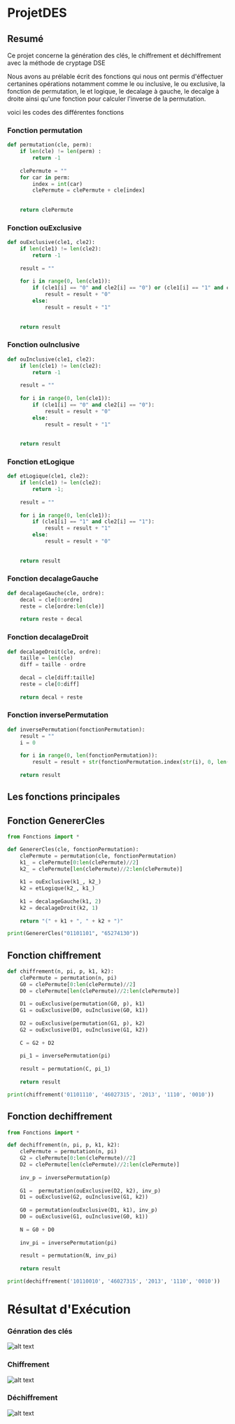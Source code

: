# ProjetDES
## Resumé
Ce projet concerne la génération des clés, le chiffrement et déchiffrement avec la méthode de cryptage DSE

Nous avons au prélable écrit des fonctions qui nous ont permis d'éffectuer certanines opérations notamment comme le ou inclusive, le ou exclusive, la fonction de permutation, le et logique, le decalage à gauche, le decalge à droite ainsi qu'une fonction pour calculer l'inverse de la permutation.

voici les codes des différentes fonctions

### Fonction permutation


```Python
def permutation(cle, perm):
    if len(cle) != len(perm) :
        return -1
    
    clePermute = ""
    for car in perm:
        index = int(car)
        clePermute = clePermute + cle[index]
        
    
    return clePermute
```

### Fonction ouExclusive
```Python
def ouExclusive(cle1, cle2):
    if len(cle1) != len(cle2):
        return -1
    
    result = ""
    
    for i in range(0, len(cle1)):
        if (cle1[i] == "0" and cle2[i] == "0") or (cle1[i] == "1" and cle2[i] == "1"):
            result = result + "0"
        else:
            result = result + "1"
            
    
    return result
```

### Fonction ouInclusive
```Python
def ouInclusive(cle1, cle2):
    if len(cle1) != len(cle2):
        return -1
    
    result = ""
    
    for i in range(0, len(cle1)):
        if (cle1[i] == "0" and cle2[i] == "0"):
            result = result + "0"
        else:
            result = result + "1"
            
    
    return result
```

### Fonction etLogique
```Python
def etLogique(cle1, cle2):
    if len(cle1) != len(cle2):
        return -1;
    
    result = ""
    
    for i in range(0, len(cle1)):
        if (cle1[i] == "1" and cle2[i] == "1"):
            result = result + "1"
        else:
            result = result + "0"
            
    
    return result
```

### Fonction decalageGauche
```Python
def decalageGauche(cle, ordre):
    decal = cle[0:ordre]
    reste = cle[ordre:len(cle)]
    
    return reste + decal
```

### Fonction decalageDroit
```Python
def decalageDroit(cle, ordre):
    taille = len(cle)
    diff = taille - ordre
    
    decal = cle[diff:taille]
    reste = cle[0:diff]
    
    return decal + reste
```

### Fonction inversePermutation
```Python
def inversePermutation(fonctionPermutation):
    result = ""
    i = 0
    
    for i in range(0, len(fonctionPermutation)):
        result = result + str(fonctionPermutation.index(str(i), 0, len(fonctionPermutation)))
        
    return result
```

## Les fonctions principales

## Fonction GenererCles
```Python
from Fonctions import *

def GenererCles(cle, fonctionPermutation):
    clePermute = permutation(cle, fonctionPermutation)
    k1_ = clePermute[0:len(clePermute)//2]
    k2_ = clePermute[len(clePermute)//2:len(clePermute)]
    
    k1 = ouExclusive(k1_, k2_)
    k2 = etLogique(k2_, k1_)
    
    k1 = decalageGauche(k1, 2)
    k2 = decalageDroit(k2, 1)
    
    return "(" + k1 + ", " + k2 + ")"

print(GenererCles("01101101", "65274130"))
```

## Fonction chiffrement
```Python
def chiffrement(n, pi, p, k1, k2):
    clePermute = permutation(n, pi)
    G0 = clePermute[0:len(clePermute)//2]
    D0 = clePermute[len(clePermute)//2:len(clePermute)]
    
    D1 = ouExclusive(permutation(G0, p), k1)
    G1 = ouExclusive(D0, ouInclusive(G0, k1))
    
    D2 = ouExclusive(permutation(G1, p), k2)
    G2 = ouExclusive(D1, ouInclusive(G1, k2))
    
    C = G2 + D2
    
    pi_1 = inversePermutation(pi)
    
    result = permutation(C, pi_1)
    
    return result

print(chiffrement('01101110', '46027315', '2013', '1110', '0010'))
```

## Fonction dechiffrement
```Python
from Fonctions import *

def dechiffrement(n, pi, p, k1, k2):
    clePermute = permutation(n, pi)
    G2 = clePermute[0:len(clePermute)//2]
    D2 = clePermute[len(clePermute)//2:len(clePermute)]
    
    inv_p = inversePermutation(p)
    
    G1 =  permutation(ouExclusive(D2, k2), inv_p)
    D1 = ouExclusive(G2, ouInclusive(G1, k2))
    
    G0 = permutation(ouExclusive(D1, k1), inv_p)
    D0 = ouExclusive(G1, ouInclusive(G0, k1))
    
    N = G0 + D0
    
    inv_pi = inversePermutation(pi)
    
    result = permutation(N, inv_pi)
    
    return result

print(dechiffrement('10110010', '46027315', '2013', '1110', '0010'))
```

# Résultat d'Exécution

### Génration des clés

![alt text](https://github.com/FiscoSkywalker/ProjetDES/blob/master/images/generercle.PNG)

### Chiffrement

![alt text](https://github.com/FiscoSkywalker/ProjetDES/blob/master/images/chiffrement.PNG)

### Déchiffrement

![alt text](https://github.com/FiscoSkywalker/ProjetDES/blob/master/images/dechiffrement.PNG)
